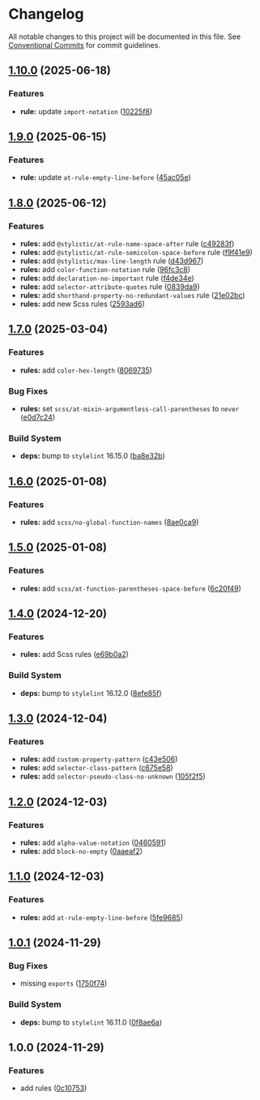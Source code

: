 # Changelog

All notable changes to this project will be documented in this file. See [Conventional Commits](https://conventionalcommits.org) for commit guidelines.

## [1.10.0](https://github.com/front-factory/stylelint-config/compare/v1.9.0...v1.10.0) (2025-06-18)

### Features

* **rule:** update `import-notation` ([10225f8](https://github.com/front-factory/stylelint-config/commit/10225f8661b53c325f191288e5f7b000c521c9ce))

## [1.9.0](https://github.com/front-factory/stylelint-config/compare/v1.8.0...v1.9.0) (2025-06-15)

### Features

* **rule:** update `at-rule-empty-line-before` ([45ac05e](https://github.com/front-factory/stylelint-config/commit/45ac05ee6fd39d7a37dc2b4223570bfe5a3ca9eb))

## [1.8.0](https://github.com/front-factory/stylelint-config/compare/v1.7.0...v1.8.0) (2025-06-12)

### Features

* **rules:** add `@stylistic/at-rule-name-space-after` rule ([c49283f](https://github.com/front-factory/stylelint-config/commit/c49283f3458ad14868e3af2b3c78fdf8068468bc))
* **rules:** add `@stylistic/at-rule-semicolon-space-before` rule ([f9f41e9](https://github.com/front-factory/stylelint-config/commit/f9f41e9561b595c9b82eae78ac9f22c6694f8368))
* **rules:** add `@stylistic/max-line-length` rule ([d43d967](https://github.com/front-factory/stylelint-config/commit/d43d9678f2271805f411ee5cc5f62f2688dbf566))
* **rules:** add `color-function-notation` rule ([96fc3c8](https://github.com/front-factory/stylelint-config/commit/96fc3c8bd92907e756edaa8063f6155ef9d6eabe))
* **rules:** add `declaration-no-important` rule ([f4de34e](https://github.com/front-factory/stylelint-config/commit/f4de34ea21848d302f19bd65d5141c14f8eae88e))
* **rules:** add `selector-attribute-quotes` rule ([0839da9](https://github.com/front-factory/stylelint-config/commit/0839da95a6d092246a52ad75d5575329e90671cd))
* **rules:** add `shorthand-property-no-redundant-values` rule ([21e02bc](https://github.com/front-factory/stylelint-config/commit/21e02bc5b0a50e257762ac706a40ba88aca5a965))
* **rules:** add new Scss rules ([2593ad6](https://github.com/front-factory/stylelint-config/commit/2593ad6ecc759eb6671fade6ae238bdb57f9bcce))

## [1.7.0](https://github.com/front-factory/stylelint-config/compare/v1.6.0...v1.7.0) (2025-03-04)

### Features

* **rules:** add `color-hex-length` ([8069735](https://github.com/front-factory/stylelint-config/commit/8069735df13c8104018ec38c2480501562a98b1f))

### Bug Fixes

* **rules:** set `scss/at-mixin-argumentless-call-parentheses` to `never` ([e0d7c24](https://github.com/front-factory/stylelint-config/commit/e0d7c24a2d9f69578e3d0e8a2e35472f378c2286))

### Build System

* **deps:** bump to `stylelint` 16.15.0 ([ba8e32b](https://github.com/front-factory/stylelint-config/commit/ba8e32b16febee3c15fc0e7687d1d3794e44792c))

## [1.6.0](https://github.com/front-factory/stylelint-config/compare/v1.5.0...v1.6.0) (2025-01-08)

### Features

* **rules:** add `scss/no-global-function-names` ([8ae0ca9](https://github.com/front-factory/stylelint-config/commit/8ae0ca98ac160d3cc01f1e9b5b770c50a4173ae8))

## [1.5.0](https://github.com/front-factory/stylelint-config/compare/v1.4.0...v1.5.0) (2025-01-08)

### Features

* **rules:** add `scss/at-function-parentheses-space-before` ([6c20f49](https://github.com/front-factory/stylelint-config/commit/6c20f49ec70c962273bb7a9cde7366cca1f3d089))

## [1.4.0](https://github.com/front-factory/stylelint-config/compare/v1.3.0...v1.4.0) (2024-12-20)

### Features

* **rules:** add Scss rules ([e69b0a2](https://github.com/front-factory/stylelint-config/commit/e69b0a2a364883f79a673423be8d22a31e55c812))

### Build System

* **deps:** bump to `stylelint` 16.12.0 ([8efe85f](https://github.com/front-factory/stylelint-config/commit/8efe85f3556594f60fe173b3cf52ec4650c6baa8))

## [1.3.0](https://github.com/front-factory/stylelint-config/compare/v1.2.0...v1.3.0) (2024-12-04)

### Features

* **rules:** add `custom-property-pattern` ([c43e506](https://github.com/front-factory/stylelint-config/commit/c43e506da78d867f4ca27791f5f08d096fd42b76))
* **rules:** add `selector-class-pattern` ([c675e58](https://github.com/front-factory/stylelint-config/commit/c675e58c4ab463168622fc41bc522ac78ce5dff2))
* **rules:** add `selector-pseudo-class-no-unknown` ([105f2f5](https://github.com/front-factory/stylelint-config/commit/105f2f5c9b051f5e2840c796ebf63eefda071cfb))

## [1.2.0](https://github.com/front-factory/stylelint-config/compare/v1.1.0...v1.2.0) (2024-12-03)

### Features

* **rules:** add `alpha-value-notation` ([0460591](https://github.com/front-factory/stylelint-config/commit/0460591d917aae2be43a97cc56f27f9e6bc653b5))
* **rules:** add `block-no-empty` ([0aaeaf2](https://github.com/front-factory/stylelint-config/commit/0aaeaf2ac36ff70fdf266ee6bcdb8f15c5cf97ab))

## [1.1.0](https://github.com/front-factory/stylelint-config/compare/v1.0.1...v1.1.0) (2024-12-03)

### Features

* **rules:** add `at-rule-empty-line-before` ([5fe9685](https://github.com/front-factory/stylelint-config/commit/5fe9685ceeff31375217aaa5a026317b4d42e6d4))

## [1.0.1](https://github.com/front-factory/stylelint-config/compare/v1.0.0...v1.0.1) (2024-11-29)

### Bug Fixes

* missing `exports` ([1750f74](https://github.com/front-factory/stylelint-config/commit/1750f74594c39ae949420fa80259e1236ac62105))

### Build System

* **deps:** bump to `stylelint` 16.11.0 ([0f8ae6a](https://github.com/front-factory/stylelint-config/commit/0f8ae6a5a161c3b926030d8b34497303d6124f10))

## 1.0.0 (2024-11-29)

### Features

* add rules ([0c10753](https://github.com/front-factory/stylelint-config/commit/0c10753c7fc6e1386b798f8af27b846afaa6023f))
